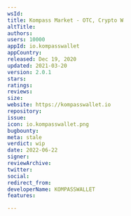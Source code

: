 ```yaml
---
wsId: 
title: Kompass Market - OTC, Crypto W
altTitle: 
authors: 
users: 10000
appId: io.kompasswallet
appCountry: 
released: Dec 19, 2020
updated: 2021-03-20
version: 2.0.1
stars: 
ratings: 
reviews: 
size: 
website: https://kompasswallet.io
repository: 
issue: 
icon: io.kompasswallet.png
bugbounty: 
meta: stale
verdict: wip
date: 2022-06-22
signer: 
reviewArchive: 
twitter: 
social: 
redirect_from: 
developerName: KOMPASSWALLET
features: 

---
```


